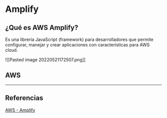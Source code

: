 # Amplify
## ¿Qué es AWS Amplify?
Es una librería JavaScript (framework) para desarrolladores que permite configurar, manejar y crear aplicaciones con características para AWS cloud.

![[Pasted image 20220521172507.png]]

## AWS
---
## Referencias 
[AWS - Amplify](https://aws.amazon.com/es/amplify/)